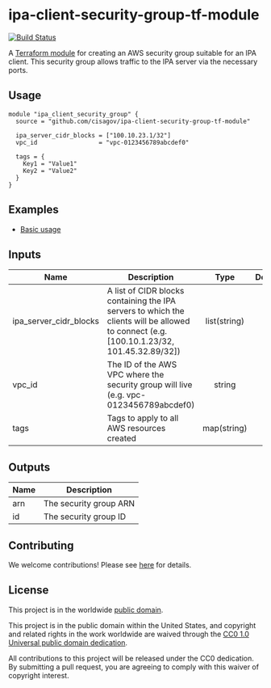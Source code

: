 # ipa-client-security-group-tf-module #

[![Build Status](https://travis-ci.com/cisagov/ipa-client-security-group-tf-module.svg?branch=develop)](https://travis-ci.com/cisagov/ipa-client-security-group-tf-module)

A [Terraform module](https://www.terraform.io/docs/modules/index.html)
for creating an AWS security group suitable for an IPA client.  This
security group allows traffic to the IPA server via the necessary
ports.

## Usage ##

```hcl
module "ipa_client_security_group" {
  source = "github.com/cisagov/ipa-client-security-group-tf-module"

  ipa_server_cidr_blocks = ["100.10.23.1/32"]
  vpc_id                 = "vpc-0123456789abcdef0"

  tags = {
    Key1 = "Value1"
    Key2 = "Value2"
  }
}
```

## Examples ##

* [Basic usage](https://github.com/cisagov/ipa-client-security-group-tf-module/tree/develop/examples/basic_usage)

## Inputs ##

| Name | Description | Type | Default | Required |
|------|-------------|:----:|:-------:|:--------:|
| ipa_server_cidr_blocks | A list of CIDR blocks containing the IPA servers to which the clients will be allowed to connect (e.g. [100.10.1.23/32, 101.45.32.89/32]) | list(string) | | yes |
| vpc_id | The ID of the AWS VPC where the security group will live (e.g. vpc-0123456789abcdef0) | string | | yes |
| tags | Tags to apply to all AWS resources created | map(string) | `{}` | no |

## Outputs ##

| Name | Description |
|------|-------------|
| arn | The security group ARN |
| id | The security group ID |

## Contributing ##

We welcome contributions!  Please see [here](CONTRIBUTING.md) for
details.

## License ##

This project is in the worldwide [public domain](LICENSE).

This project is in the public domain within the United States, and
copyright and related rights in the work worldwide are waived through
the [CC0 1.0 Universal public domain
dedication](https://creativecommons.org/publicdomain/zero/1.0/).

All contributions to this project will be released under the CC0
dedication. By submitting a pull request, you are agreeing to comply
with this waiver of copyright interest.
